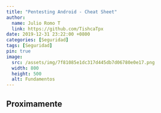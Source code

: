 ```yaml
---
title: "Pentesting Android - Cheat Sheet"
author: 
  name: Julio Romo T
  link: https://github.com/TishcaTpx
date: 2019-12-31 23:22:00 +0800
categories: [Seguridad]
tags: [Seguridad]
pin: true
image:
  src: /assets/img/7f81085e1dc317d445db7d06780e0e17.png
  width: 800
  height: 500
  alt: Fundamentos
---
```


## Proximamente
